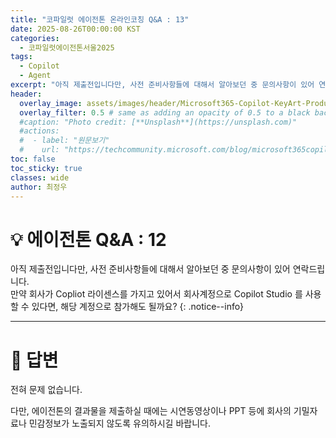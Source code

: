 ```yaml
---
title: "코파일럿 에이전톤 온라인코칭 Q&A : 13"
date: 2025-08-26T00:00:00 KST
categories:
  - 코파일럿에이전톤서울2025
tags:
  - Copilot
  - Agent
excerpt: "아직 제출전입니다만, 사전 준비사항들에 대해서 알아보던 중 문의사항이 있어 연락드립니다. 만약 회사가 Copliot 라이센스를 가지고 있어서 회사계정으로 Copilot Studio 를 사용할 수 있다면, 해당 계정으로 참가해도 될까요? "
header:
  overlay_image: assets/images/header/Microsoft365-Copilot-KeyArt-Productivity-6K-01.png
  overlay_filter: 0.5 # same as adding an opacity of 0.5 to a black background
  #caption: "Photo credit: [**Unsplash**](https://unsplash.com)"
  #actions:
  #  - label: "원문보기"
  #    url: "https://techcommunity.microsoft.com/blog/microsoft365copilotblog/what%E2%80%99s-new-in-microsoft-365-copilot--july-2025/4438253"
toc: false
toc_sticky: true
classes: wide
author: 최정우
---
```


# 💡 에이전톤 Q&A : 12

아직 제출전입니다만, 사전 준비사항들에 대해서 알아보던 중 문의사항이 있어 연락드립니다.   
만약 회사가 Copliot 라이센스를 가지고 있어서 회사계정으로 Copilot Studio 를 사용할 수 있다면, 해당 계정으로 참가해도 될까요? 
{: .notice--info}

---

# 📝 답변

전혀 문제 없습니다.

다만, 에이전톤의 결과물을 제출하실 때에는 시연동영상이나 PPT 등에 회사의 기밀자료나 민감정보가 노출되지 않도록 유의하시길 바랍니다.



